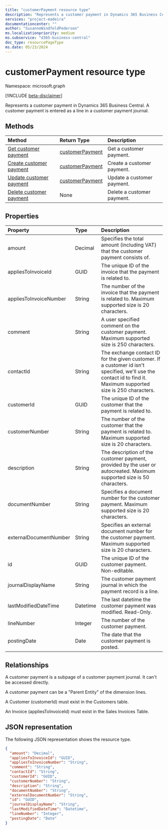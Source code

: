 ```yaml
---
title: "customerPayment resource type"
description: "Represents a customer payment in Dynamics 365 Business Central."
services: "project-madeira"
documentationcenter: ""
author: "SusanneWindfeldPedersen"
ms.localizationpriority: medium
ms.subservice: "d365-business-central"
doc_type: resourcePageType
ms.date: 05/23/2024
---
```


# customerPayment resource type

Namespace: microsoft.graph

[!INCLUDE [beta-disclaimer](../../includes/beta-disclaimer.md)]

Represents a customer payment in Dynamics 365 Business Central. A customer payment is entered as a line in a customer payment journal.

## Methods

| Method         | Return Type  |Description|
|:---------------|:-------------|:----------|
|[Get customer payment](../api/dynamics-customerpayment-get.md)|[customerPayment](dynamics-customerpayment.md)|Get a customer payment.|
|[Create customer payment](../api/dynamics-create-customerpayment.md)|[customerPayment](dynamics-customerpayment.md)|Create a customer payment.|
|[Update customer payment](../api/dynamics-customerpayment-update.md)|[customerPayment](dynamics-customerpayment.md)|Update a customer payment.|
|[Delete customer payment](../api/dynamics-customerpayment-delete.md)|None|Delete a customer payment.|

## Properties
| Property	   | Type	 |Description|
|:-------------|:--------|:----------|
|amount|Decimal|Specifies the total amount (including VAT) that the customer payment consists of.|
|appliesToInvoiceId|GUID|The unique ID of the invoice that the payment is related to.|
|appliesToInvoiceNumber|String|The number of the invoice that the payment is related to. Maximum supported size is 20 characters.|
|comment|String|A user specified comment on the customer payment. Maximum supported size is 250 characters.|
|contactId|String|The exchange contact ID for the given customer. If a customer id isn't specified, we'll use the contact id to find it. Maximum supported size is 250 characters.|
|customerId|GUID|The unique ID of the customer that the payment is related to.|
|customerNumber|String|The number of the customer that the payment is related to. Maximum supported size is 20 characters.|
|description|String|The description of the customer payment, provided by the user or autocreated. Maximum supported size is 50 characters.|
|documentNumber|String|Specifies a document number for the customer payment. Maximum supported size is 20 characters.|
|externalDocumentNumber|String|Specifies an external document number for the customer payment. Maximum supported size is 20 characters.|
|id|GUID|The unique ID of the customer payment. Non-editable.|
|journalDisplayName|String|The customer payment journal in which the payment record is a line.|
|lastModifiedDateTime|Datetime|The last datetime the customer payment was modified. Read-Only.|
|lineNumber|Integer|The number of the customer payment.|
|postingDate|Date|The date that the customer payment is posted.|

## Relationships
A customer payment is a subpage of a customer payment journal. It can't be accessed directly.

A customer payment can be a "Parent Entity" of the dimension lines.

A Customer (customerId) must exist in the Customers table.

An Invoice (appliesToInvoiceId) must exist in the Sales Invoices Table.


## JSON representation

The following JSON representation shows the resource type.

```json
{
  "amount": "Decimal",
  "appliesToInvoiceId": "GUID",
  "appliesToInvoiceNumber": "String",
  "comment": "String",
  "contactId": "String",
  "customerId": "GUID",
  "customerNumber": "String",
  "description": "String",
  "documentNumber": "String",
  "externalDocumentNumber": "String",
  "id": "GUID",
  "journalDisplayName": "String",
  "lastModifiedDateTime": "Datetime",
  "lineNumber": "Integer",
  "postingDate": "Date"
}
```



